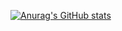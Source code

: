 [![Anurag's GitHub stats](https://github-readme-stats.vercel.app/api?username={shu00011}&theme=onedark&show_icons=true)](https://github.com/anuraghazra/github-readme-stats)

